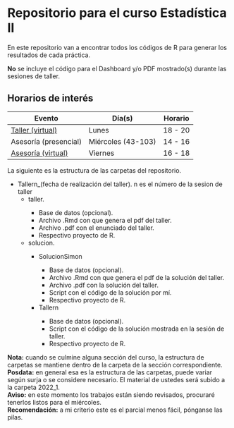 <h1> Repositorio para el curso Estadística II </h1>

En este repositorio van a encontrar todos los códigos de R para generar los resultados de cada práctica.

<b>No</b> se incluye el código para el Dashboard y/o PDF mostrado(s) durante las sesiones de taller.

<h2> Horarios de interés </h2>

<table>
    <thead>
        <tr>
        <th> Evento </th>
        <th> Día(s) </th>
        <th> Horario </th>
        </tr>
    </thead>
    <tbody>
    <tr>
        <td> <a href="https://meet.google.com/gni-zekc-zms" target="_blank">Taller (virtual) </a> </td>
        <td> Lunes </td>
        <td> 18 - 20 </td>
    </tr>
    <tr>
        <td> Asesoría (presencial) </td>
        <td> Miércoles (43-103) </td>
        <td> 14 - 16 </td>
    </tr>
    <tr>
        <td> <a href="https://meet.google.com/uxg-osxn-vwq" target="_blank">Asesoría (virtual)</a> </td>
        <td> Viernes </td>
        <td> 16 - 18 </td>
    </tr>
    </tbody>
</table>

La siguiente es la estructura de las carpetas del repositorio.

<ul>
    <li> Tallern_(fecha de realización del taller). n es el número de la sesion de taller
    <ul> 
        <li> taller. </li>
        <ul> 
            <li>Base de datos (opcional). </li>
            <li> Archivo .Rmd con que genera el pdf del taller.</li>
            <li> Archivo .pdf con el enunciado del taller.</li>
            <li> Respectivo proyecto de R.</li>
        </ul>
        <li> solucion. </li>
        <ul> 
            <li>SolucionSimon</li>
                <ul> 
                    <li> Base de datos (opcional). </li>
                    <li> Archivo .Rmd con que genera el pdf de la solución del taller.</li>
                    <li> Archivo .pdf con la solución del taller.</li>
                    <li> Script con el código de la solución por mí.</li>
                    <li> Respectivo proyecto de R.</li>
                </ul>
            <li>Tallern</li>
                <ul> 
                    <li> Base de datos (opcional). </li>
                    <li> Script con el código de la solución mostrada en la sesión de taller.</li>
                    <li> Respectivo proyecto de R.</li>
                </ul>
        </ul>
    </ul>
</ul>

<b>Nota:</b> cuando se culmine alguna sección del curso, la estructura de carpetas se mantiene dentro de la carpeta de la sección correspondiente.
<br>
<b>Posdata:</b> en general esa es la estructura de las carpetas, puede variar según surja o se considere necesario. El material de ustedes será subido a la carpeta 2022_1.
<br>
<b>Aviso:</b> en este momento los trabajos están siendo revisados, procuraré tenerlos
listos para el miércoles.
<br>
<b>Recomendación:</b> a mi criterio este es el parcial menos fácil, pónganse las pilas.
